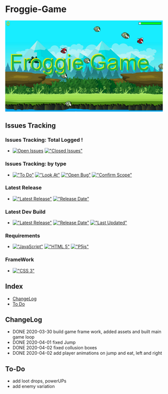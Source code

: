 # Froggie-Game
<img src="https://github.com/HermanRas/FroggieGame/blob/master/img/Logo.png" alt="#FroggieGame">

## Issues Tracking
### Issues Tracking: Total Logged !
 - [![Open Issues](https://img.shields.io/github/issues/hermanras/FroggieGame.svg)](https://github.com/HermanRas/FroggieGame/issues)
[!["Closed Issues"](https://img.shields.io/github/issues-closed/HermanRas/FroggieGame.svg?style=flat-square)](https://github.com/HermanRas/FroggieGame/issues)
### Issues Tracking: by type
 - [!["To Do"](https://img.shields.io/github/issues/hermanras/FroggieGame/help%20wanted.svg)](https://github.com/HermanRas/FroggieGame/labels/help%20wanted)
[!["Look At"](https://img.shields.io/github/issues/hermanras/FroggieGame/enhancement.svg)](https://github.com/HermanRas/FroggieGame/labels/enhancement)
[!["Open Bug"](https://img.shields.io/github/issues/hermanras/FroggieGame/bug.svg)](https://github.com/HermanRas/FroggieGame/labels/bug)
[!["Confirm Scope"](https://img.shields.io/github/issues/hermanras/FroggieGame/question.svg)](https://github.com/HermanRas/FroggieGame/labels/question)

### Latest Release
 - [!["Latest Release"](https://img.shields.io/github/release/hermanras/FroggieGame.svg)](https://github.com/HermanRas/FroggieGame/releases)
[!["Release Date"](https://img.shields.io/github/release-date/hermanras/FroggieGame.svg)](https://github.com/HermanRas/FroggieGame/releases)

### Latest Dev Build
 - [!["Latest Release"](https://img.shields.io/github/release-pre/hermanras/FroggieGame.svg)](https://github.com/HermanRas/FroggieGame/releases)
[!["Release Date"](https://img.shields.io/github/release-date-pre/hermanras/FroggieGame.svg)](https://github.com/HermanRas/FroggieGame/releases)
[!["Last Updated"](https://img.shields.io/github/last-commit/hermanras/FroggieGame.svg)](https://github.com/HermanRas/FroggieGame/releases)

### Requirements
 - [!["JavaScript"](https://img.shields.io/badge/JavaScript-1.8%5E-blue.svg)](https://developer.mozilla.org/en-US/docs/Web/JavaScript)
[!["HTML 5"](https://img.shields.io/badge/HTML-5-blue.svg)](https://html5test.com/results/desktop.html)
[!["P5js"](https://img.shields.io/badge/P5js-1-blue.svg)](https://github.com/processing/p5.js/releases)

### FrameWork 
 - [!["CSS 3"](https://img.shields.io/badge/CSS-3-blue.svg)](http://www.css3.info/)

## Index
- [ChangeLog](#changelog)
- [To Do](#to-do)


## ChangeLog
- DONE 2020-03-30 build game frame work, added assets and built main game loop
- DONE 2020-04-01 fixed Jump
- DONE 2020-04-02 fixed collusion boxes
- DONE 2020-04-02 add player animations on jump and eat, left and right

## To-Do
 - add loot drops, powerUPs
 - add enemy variation